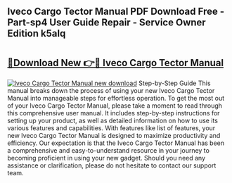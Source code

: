## Iveco Cargo Tector Manual PDF Download Free - Part-sp4 User Guide Repair - Service Owner Edition k5aIq

# <h2><a href="http://bc70670.oget.top/?id=Iveco+Cargo+Tector+Manual">🔗Download New 👉🔴 Iveco Cargo Tector Manual</a></h2>

[![Iveco Cargo Tector Manual new download](https://i.imgur.com/5g1atiW.png)](http://bc70670.oget.top/?id=Iveco+Cargo+Tector+Manual)
Step-by-Step Guide This manual breaks down the process of using your new Iveco Cargo Tector Manual into manageable steps for effortless operation. To get the most out of your Iveco Cargo Tector Manual, please take a moment to read through this comprehensive user manual. It includes step-by-step instructions for setting up your product, as well as detailed information on how to use its various features and capabilities. With features like list of features, your new Iveco Cargo Tector Manual is designed to maximize productivity and efficiency. Our expectation is that the Iveco Cargo Tector Manual has been a comprehensive and easy-to-understand resource in your journey to becoming proficient in using your new gadget. Should you need any assistance or clarification, please do not hesitate to contact our support team.
